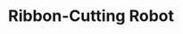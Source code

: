 ---
cover: "../Visuals/Ribbon-Robot/Ribbon-Robot.gif"
coverAlt: ""
description: Small four-wheeled robot used to cut the ribbon for the Bay Area Science Festival in 2019.
pubDate: 2020-01-02 00:00:00
slug: ribbon-cutting-robot
title: Ribbon-Cutting Robot
tags:
- Java
- Automation
- Robotics
---